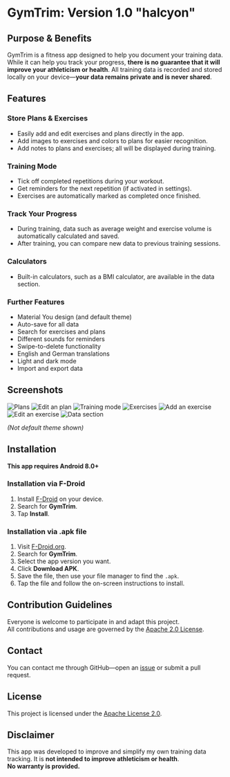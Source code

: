 # GymTrim: Version 1.0 "halcyon"

## Purpose & Benefits
GymTrim is a fitness app designed to help you document your training data. While it can help you track your progress, **there is no guarantee that it will improve your athleticism or health**. All training data is recorded and stored locally on your device—**your data remains private and is never shared**.

## Features

### Store Plans & Exercises
- Easily add and edit exercises and plans directly in the app.
- Add images to exercises and colors to plans for easier recognition.
- Add notes to plans and exercises; all will be displayed during training.

### Training Mode
- Tick off completed repetitions during your workout.
- Get reminders for the next repetition (if activated in settings).
- Exercises are automatically marked as completed once finished.

### Track Your Progress
- During training, data such as average weight and exercise volume is automatically calculated and saved.
- After training, you can compare new data to previous training sessions.

### Calculators
- Built-in calculators, such as a BMI calculator, are available in the data section.

### Further Features
- Material You design (and default theme)
- Auto-save for all data
- Search for exercises and plans
- Different sounds for reminders
- Swipe-to-delete functionality
- English and German translations
- Light and dark mode
- Import and export data

## Screenshots
![Plans](assets/Screenshot_GymTrim_Plans.png)
![Edit an plan](assets/Screenshot_GymTrim_EditPlan.png)
![Training mode](assets/Screenshot_GymTrim_Training.png)
![Exercises](assets/Screenshot_GymTrim_Exercises.png)
![Add an exercise](assets/Screenshot_GymTrim_AddExercise.png)
![Edit an exercise](assets/Screenshot_GymTrim_EditExercise.png)
![Data section](assets/Screenshot_GymTrim_Data.png)

*(Not default theme shown)*

## Installation

**This app requires Android 8.0+**

### Installation via F-Droid
1. Install [F-Droid](https://f-droid.org/) on your device.
2. Search for **GymTrim**.
3. Tap **Install**.

### Installation via .apk file
1. Visit [F-Droid.org](https://f-droid.org/).
2. Search for **GymTrim**.
3. Select the app version you want.
4. Click **Download APK**.
5. Save the file, then use your file manager to find the `.apk`.
6. Tap the file and follow the on-screen instructions to install.

## Contribution Guidelines

Everyone is welcome to participate in and adapt this project.  
All contributions and usage are governed by the [Apache 2.0 License](LICENSE).

## Contact

You can contact me through GitHub—open an [issue](../../issues) or submit a pull request.

## License

This project is licensed under the [Apache License 2.0](LICENSE).

## Disclaimer

This app was developed to improve and simplify my own training data tracking. It is **not intended to improve athleticism or health**.  
**No warranty is provided.**
